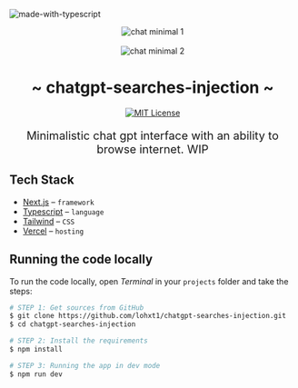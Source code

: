 ![made-with-typescript](https://shields.io/badge/TypeScript-3178C6?logo=TypeScript&logoColor=FFF&style=flat-square)

<div align="center" >
<img align="center" src="https://lohxt1.github.io/_assets/chatminimal1.png" alt="chat minimal 1"/>
<br />
<br />
<img align="center" src="https://lohxt1.github.io/_assets/searchesinj.png" alt="chat minimal 2"/>
<h1>
~ chatgpt-searches-injection ~
</h1>
  <a href="https://github.com/trpc/trpc/blob/main/LICENSE">
    <img alt="MIT License" src="https://img.shields.io/github/license/trpc/trpc" />
  </a>
<p align="center" style="font-weight:400;font-size:20px;">
  Minimalistic chat gpt interface with an ability to browse internet. WIP
</p>
</div>

## Tech Stack

- [Next.js](https://nextjs.org/) – `framework`
- [Typescript](https://www.typescriptlang.org/) – `language`
- [Tailwind](https://tailwindcss.com/) – `CSS`
- [Vercel](https://vercel.com/) – `hosting`

## Running the code locally

To run the code locally, open _Terminal_ in your `projects` folder and take the steps:

```bash
# STEP 1: Get sources from GitHub
$ git clone https://github.com/lohxt1/chatgpt-searches-injection.git
$ cd chatgpt-searches-injection

# STEP 2: Install the requirements
$ npm install

# STEP 3: Running the app in dev mode
$ npm run dev
```

